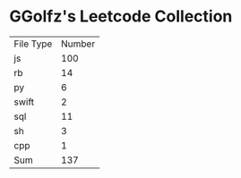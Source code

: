 # GGolfz's Leetcode Collection

<table><tr><td>File Type</td><td>Number</td></tr><tr><td>js</td><td>100</td></tr><tr><td>rb</td><td>14</td></tr><tr><td>py</td><td>6</td></tr><tr><td>swift</td><td>2</td></tr><tr><td>sql</td><td>11</td></tr><tr><td>sh</td><td>3</td></tr><tr><td>cpp</td><td>1</td></tr><tr><td>Sum</td><td>137</td></tr></table>
